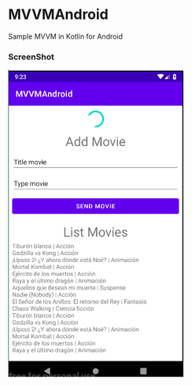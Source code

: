 # MVVMAndroid
Sample MVVM in Kotlin for Android

### ScreenShot

<img src="https://github.com/robertogarcor/MVVMAndroid/blob/main/images/Captura00.PNG">
